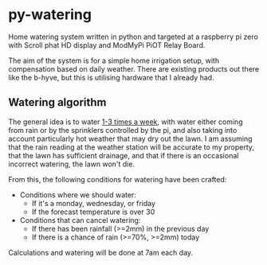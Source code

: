 # py-watering
Home watering system written in python and targeted at a raspberry pi zero with Scroll phat HD display and ModMyPi PiOT Relay Board.

The aim of the system is for a simple home irrigation setup, with compensation based on daily weather. There are existing products out there like the b-hyve, but this is utilising hardware that I already had.

## Watering algorithm

The general idea is to water [1-3 times a week](https://www.yates.com.au/lawn/grow/lawn-watering-tips/), with water either coming from rain or by the sprinklers controlled by the pi, and also taking into account particularly hot weather that may dry out the lawn.
I am assuming that the rain reading at the weather station will be accurate to my property, that the lawn has sufficient drainage, and that if there is an occasional incorrect watering, the lawn won't die.

From this, the following conditions for watering have been crafted:

* Conditions where we should water:
  * If it's a monday, wednesday, or friday
  * If the forecast temperature is over 30
* Conditions that can cancel watering:
  * If there has been rainfall (>=2mm) in the previous day
  * If there is a chance of rain (>=70%, >=2mm) today

Calculations and watering will be done at 7am each day.
